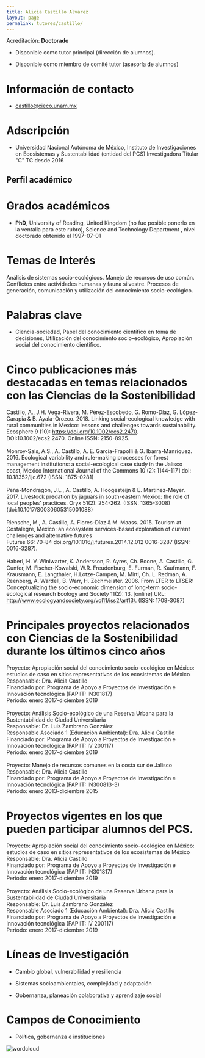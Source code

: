 ```yaml
---
title: Alicia Castillo Alvarez
layout: page
permalink: tutores/castillo/
---
```


Acreditación: **Doctorado**


 - Disponible como tutor principal (dirección de alumnos).


 - Disponible como miembro de comité tutor (asesoría de alumnos)





# Información de contacto

 - <castillo@cieco.unam.mx>





# Adscripción


 - Universidad Nacional Autónoma de México, Instituto de Investigaciones en Ecosistemas y Sustentabilidad (entidad del PCS)    Investigadora Titular &quot;C&quot; TC desde 2016
 





## Perfil académico


# Grados académicos


 - **PhD**, University of Reading, United Kingdom (no fue posible ponerlo en la ventalla para este rubro), Science and Technology Department , nivel doctorado obtenido el 1997-07-01




# Temas de Interés

Análisis de sistemas socio-ecológicos. Manejo de recursos de uso común. Conflictos entre actividades humanas y fauna silvestre. Procesos de generación, comunicación y utilización del conocimiento socio-ecológico.



# Palabras clave


 - Ciencia-sociedad, Papel del conocimiento científico en toma de decisiones, Utilización del conocimiento socio-ecológico, Apropiación social del conocimiento científico.




# Cinco publicaciones más destacadas en temas relacionados con las Ciencias de la Sostenibilidad

Castillo, A., J.H. Vega-Rivera, M. Pérez-Escobedo, G. Romo-Díaz, G. López-Carapia &amp; B. Ayala-Orozco. 2018. Linking social-ecological knowledge with rural communities in Mexico: lessons and challenges towards sustainability. Ecosphere  9 (10): https://doi.org/10.1002/ecs2.2470. DOI:10.1002/ecs2.2470. Online ISSN: 2150-8925.<br /><br />Monroy-Sais, A.S., A. Castillo, A. E. García-Frapolli &amp; G. Ibarra-Manriquez. 2016. Ecological variability and rule-making processes for forest management institutions: a social-ecological case study in the Jalisco coast, Mexico International Journal of the Commons 10 (2): 1144-1171 doi: 10.18352/ijc.672 (ISSN: 1875-0281)<br /><br />Peña-Mondragón, J.L., A. Castillo, A. Hoogesteijn &amp; E. Martínez-Meyer. 2017. Livestock predation by jaguars in south-eastern Mexico: the role of local peoples’ practices. Oryx 51(2): 254-262. (ISSN: 1365-3008) (doi:10.1017/S0030605315001088)<br /><br />Riensche, M., A. Castillo, A. Flores-Díaz &amp; M. Maass. 2015. Tourism at Costalegre, Mexico: an ecosystem services-based exploration of current challenges and alternative futures<br />Futures 66: 70-84 doi.org/10.1016/j.futures.2014.12.012 0016-3287 (ISSN: 0016-3287).<br /><br />Haberl, H. V. Winiwarter, K. Andersson, R. Ayres, Ch. Boone, A. Castillo, G. Cunfer, M.  Fischer-Kowalski, W.R. Freudenburg, E. Furman, R. Kaufmann, F. Krausmann, E. Langthaler, H.Lotze-Campen, M. Mirtl, Ch. L. Redman, A. Reenberg, A. Wardell, B. Warr, H. Zechmeister. 2006. From LTER to LTSER: Conceptualizing the socio-economic dimension of long-term socio-ecological research Ecology and Society 11(2): 13. [online] URL: http://www.ecologyandsociety.org/vol11/iss2/art13/. (ISSN: 1708-3087)




# Principales proyectos relacionados con Ciencias de la Sostenibilidad durante los últimos cinco años

Proyecto: Apropiación social del conocimiento socio-ecológico en México: estudios de caso en sitios representativos de los ecosistemas de México<br />Responsable: Dra. Alicia Castillo<br />Financiado por: Programa de Apoyo a Proyectos de Investigación e Innovación tecnológica (PAPIIT: IN301817)<br />Período: enero 2017-diciembre 2019<br /><br />Proyecto: Análisis Socio-ecológico de una Reserva Urbana para la Sustentabilidad de Ciudad Universitaria<br />Responsable: Dr. Luis Zambrano González<br />Responsable Asociado 1 (Educación Ambiental): Dra. Alicia Castillo<br />Financiado por: Programa de Apoyo a Proyectos de Investigación e Innovación tecnológica (PAPIIT: IV 200117)<br />Período: enero 2017-diciembre 2019<br /><br />Proyecto: Manejo de recursos comunes en la costa sur de Jalisco<br />Responsable: Dra. Alicia Castillo<br />Financiado por: Programa de Apoyo a Proyectos de Investigación e Innovación tecnológica (PAPIIT: IN300813-3)<br />Período: enero 2013-diciembre 2015<br />




# Proyectos vigentes en los que pueden participar alumnos del PCS.

Proyecto: Apropiación social del conocimiento socio-ecológico en México: estudios de caso en sitios representativos de los ecosistemas de México<br />Responsable: Dra. Alicia Castillo<br />Financiado por: Programa de Apoyo a Proyectos de Investigación e Innovación tecnológica (PAPIIT: IN301817)<br />Período: enero 2017-diciembre 2019<br /><br />Proyecto: Análisis Socio-ecológico de una Reserva Urbana para la Sustentabilidad de Ciudad Universitaria<br />Responsable: Dr. Luis Zambrano González<br />Responsable Asociado 1 (Educación Ambiental): Dra. Alicia Castillo<br />Financiado por: Programa de Apoyo a Proyectos de Investigación e Innovación tecnológica (PAPIIT: IV 200117)<br />Período: enero 2017-diciembre 2019




# Líneas de Investigación


 - Cambio global, vulnerabilidad y resiliencia

 - Sistemas socioambientales, complejidad y adaptación

 - Gobernanza, planeación colaborativa y aprendizaje social





# Campos de Conocimiento

 - Política, gobernanza e instituciones



![wordcloud](https://sostenibilidad.posgrado.unam.mx/media/perfil-academico/17/wordcloud.png)
